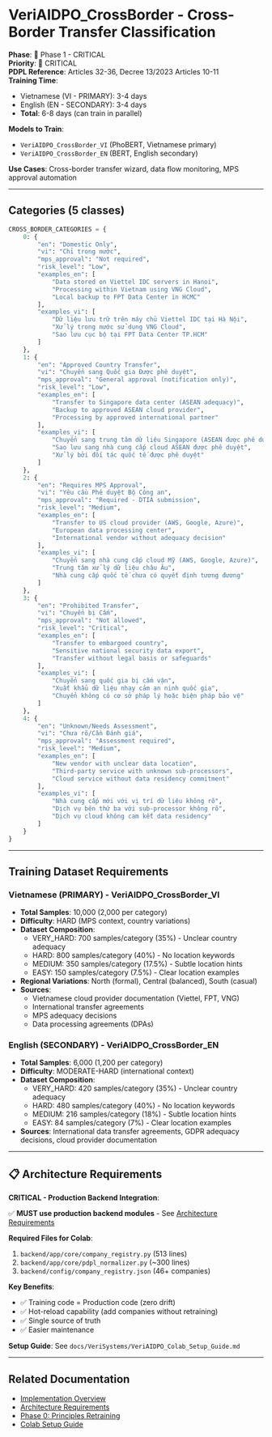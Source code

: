 # VeriAIDPO_CrossBorder - Cross-Border Transfer Classification

**Phase**: 🚨 Phase 1 - CRITICAL  
**Priority**: 🚨 CRITICAL  
**PDPL Reference**: Articles 32-36, Decree 13/2023 Articles 10-11  
**Training Time**: 
- Vietnamese (VI - PRIMARY): 3-4 days
- English (EN - SECONDARY): 3-4 days
- **Total**: 6-8 days (can train in parallel)

**Models to Train**:
- `VeriAIDPO_CrossBorder_VI` (PhoBERT, Vietnamese primary)
- `VeriAIDPO_CrossBorder_EN` (BERT, English secondary)

**Use Cases**: Cross-border transfer wizard, data flow monitoring, MPS approval automation

---

## Categories (5 classes)

```python
CROSS_BORDER_CATEGORIES = {
    0: {
        "en": "Domestic Only",
        "vi": "Chỉ trong nước",
        "mps_approval": "Not required",
        "risk_level": "Low",
        "examples_en": [
            "Data stored on Viettel IDC servers in Hanoi",
            "Processing within Vietnam using VNG Cloud",
            "Local backup to FPT Data Center in HCMC"
        ],
        "examples_vi": [
            "Dữ liệu lưu trữ trên máy chủ Viettel IDC tại Hà Nội",
            "Xử lý trong nước sử dụng VNG Cloud",
            "Sao lưu cục bộ tại FPT Data Center TP.HCM"
        ]
    },
    1: {
        "en": "Approved Country Transfer",
        "vi": "Chuyển sang Quốc gia Được phê duyệt",
        "mps_approval": "General approval (notification only)",
        "risk_level": "Low",
        "examples_en": [
            "Transfer to Singapore data center (ASEAN adequacy)",
            "Backup to approved ASEAN cloud provider",
            "Processing by approved international partner"
        ],
        "examples_vi": [
            "Chuyển sang trung tâm dữ liệu Singapore (ASEAN được phê duyệt)",
            "Sao lưu sang nhà cung cấp cloud ASEAN được phê duyệt",
            "Xử lý bởi đối tác quốc tế được phê duyệt"
        ]
    },
    2: {
        "en": "Requires MPS Approval",
        "vi": "Yêu cầu Phê duyệt Bộ Công an",
        "mps_approval": "Required - DTIA submission",
        "risk_level": "Medium",
        "examples_en": [
            "Transfer to US cloud provider (AWS, Google, Azure)",
            "European data processing center",
            "International vendor without adequacy decision"
        ],
        "examples_vi": [
            "Chuyển sang nhà cung cấp cloud Mỹ (AWS, Google, Azure)",
            "Trung tâm xử lý dữ liệu châu Âu",
            "Nhà cung cấp quốc tế chưa có quyết định tương đương"
        ]
    },
    3: {
        "en": "Prohibited Transfer",
        "vi": "Chuyển bị Cấm",
        "mps_approval": "Not allowed",
        "risk_level": "Critical",
        "examples_en": [
            "Transfer to embargoed country",
            "Sensitive national security data export",
            "Transfer without legal basis or safeguards"
        ],
        "examples_vi": [
            "Chuyển sang quốc gia bị cấm vận",
            "Xuất khẩu dữ liệu nhạy cảm an ninh quốc gia",
            "Chuyển không có cơ sở pháp lý hoặc biện pháp bảo vệ"
        ]
    },
    4: {
        "en": "Unknown/Needs Assessment",
        "vi": "Chưa rõ/Cần Đánh giá",
        "mps_approval": "Assessment required",
        "risk_level": "Medium",
        "examples_en": [
            "New vendor with unclear data location",
            "Third-party service with unknown sub-processors",
            "Cloud service without data residency commitment"
        ],
        "examples_vi": [
            "Nhà cung cấp mới với vị trí dữ liệu không rõ",
            "Dịch vụ bên thứ ba với sub-processor không rõ",
            "Dịch vụ cloud không cam kết data residency"
        ]
    }
}
```

---

## Training Dataset Requirements

### Vietnamese (PRIMARY) - VeriAIDPO_CrossBorder_VI

- **Total Samples**: 10,000 (2,000 per category)
- **Difficulty**: HARD (MPS context, country variations)
- **Dataset Composition**:
  - VERY_HARD: 700 samples/category (35%) - Unclear country adequacy
  - HARD: 800 samples/category (40%) - No location keywords
  - MEDIUM: 350 samples/category (17.5%) - Subtle location hints
  - EASY: 150 samples/category (7.5%) - Clear location examples
- **Regional Variations**: North (formal), Central (balanced), South (casual)
- **Sources**:
  - Vietnamese cloud provider documentation (Viettel, FPT, VNG)
  - International transfer agreements
  - MPS adequacy decisions
  - Data processing agreements (DPAs)

### English (SECONDARY) - VeriAIDPO_CrossBorder_EN

- **Total Samples**: 6,000 (1,200 per category)
- **Difficulty**: MODERATE-HARD (international context)
- **Dataset Composition**:
  - VERY_HARD: 420 samples/category (35%) - Unclear country adequacy
  - HARD: 480 samples/category (40%) - No location keywords
  - MEDIUM: 216 samples/category (18%) - Subtle location hints
  - EASY: 84 samples/category (7%) - Clear location examples
- **Sources**: International data transfer agreements, GDPR adequacy decisions, cloud provider documentation

---

## 📋 Architecture Requirements

**CRITICAL - Production Backend Integration**:

✅ **MUST use production backend modules** - See [Architecture Requirements](../VeriAIDPO_Architecture_Requirements.md)

**Required Files for Colab**:
1. `backend/app/core/company_registry.py` (513 lines)
2. `backend/app/core/pdpl_normalizer.py` (~300 lines)
3. `backend/config/company_registry.json` (46+ companies)

**Key Benefits**:
- ✅ Training code = Production code (zero drift)
- ✅ Hot-reload capability (add companies without retraining)
- ✅ Single source of truth
- ✅ Easier maintenance

**Setup Guide**: See `docs/VeriSystems/VeriAIDPO_Colab_Setup_Guide.md`

---

## Related Documentation

- [Implementation Overview](../VeriAIDPO_Implementation_Overview.md)
- [Architecture Requirements](../VeriAIDPO_Architecture_Requirements.md)
- [Phase 0: Principles Retraining](../VeriAIDPO_Phase0_Principles_Retraining.md)
- [Colab Setup Guide](../VeriAIDPO_Colab_Setup_Guide.md)
